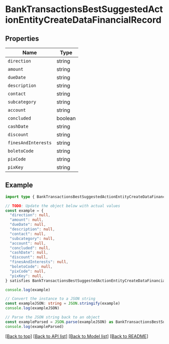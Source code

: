 
# BankTransactionsBestSuggestedActionEntityCreateDataFinancialRecord


## Properties

Name | Type
------------ | -------------
`direction` | string
`amount` | string
`dueDate` | string
`description` | string
`contact` | string
`subcategory` | string
`account` | string
`concluded` | boolean
`cashDate` | string
`discount` | string
`finesAndInterests` | string
`boletoCode` | string
`pixCode` | string
`pixKey` | string

## Example

```typescript
import type { BankTransactionsBestSuggestedActionEntityCreateDataFinancialRecord } from '@usesofia/pegasus-ai-api-sdk'

// TODO: Update the object below with actual values
const example = {
  "direction": null,
  "amount": null,
  "dueDate": null,
  "description": null,
  "contact": null,
  "subcategory": null,
  "account": null,
  "concluded": null,
  "cashDate": null,
  "discount": null,
  "finesAndInterests": null,
  "boletoCode": null,
  "pixCode": null,
  "pixKey": null,
} satisfies BankTransactionsBestSuggestedActionEntityCreateDataFinancialRecord

console.log(example)

// Convert the instance to a JSON string
const exampleJSON: string = JSON.stringify(example)
console.log(exampleJSON)

// Parse the JSON string back to an object
const exampleParsed = JSON.parse(exampleJSON) as BankTransactionsBestSuggestedActionEntityCreateDataFinancialRecord
console.log(exampleParsed)
```

[[Back to top]](#) [[Back to API list]](../README.md#api-endpoints) [[Back to Model list]](../README.md#models) [[Back to README]](../README.md)


